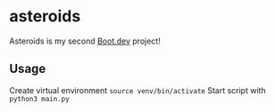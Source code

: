 # asteroids

Asteroids is my second [Boot.dev](https://www.boot.dev) project!

## Usage

Create virtual environment `source venv/bin/activate`
Start script with `python3 main.py`
